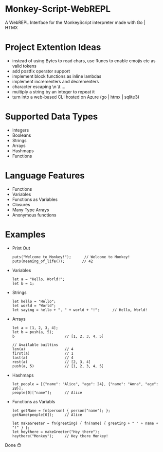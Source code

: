 # Monkey-Script-WebREPL
A WebREPL Interface for the MonkeyScript interpreter made with Go | HTMX

# Project Extention Ideas
- instead of using Bytes to read chars, use Runes to enable emojis etc as valid tokens
- add postfix operator support
- implement block functions as inline lambdas
- implement incrementers and decrementers
- character escaping \n \t ...
- multiply a string by an integer to repeat it
- turn into a web-based CLI hosted on Azure (go | htmx | sqlite3)

# Supported Data Types
- Integers
- Booleans
- Strings
- Arrays
- Hashmaps
- Functions

# Language Features
- Functions
- Variables
- Functions as Variables
- Closures
- Many Type Arrays
- Anonymous functions

# Examples
- Print Out

    ```
    puts("Welcome to Monkey!");      // Welcome to Monkey! 
    puts(meaning_of_life());        // 42
    ```

- Variables

    ```
    let a = "Hello, World!";
    let b = 1;
    ```

- Strings

    ```
    let hello = "Hello";
    let world = "World";
    let saying = hello + ", " + world + "!";      // Hello, World!
    ```

- Arrays

    ```
    let a = [1, 2, 3, 4];
    let b = push(a, 5);
    b                       // [1, 2, 3, 4, 5]

    // Available builtins
    len(a)                  // 4
    first(a)                // 1
    last(a)                 // 4
    rest(a)                 // [2, 3, 4]
    push(a, 5)              // [1, 2, 3, 4, 5]
    ```

- Hashmaps

    ```
    let people = [{"name": "Alice", "age": 24}, {"name": "Anna", "age": 28}];
    people[0]["name"];      // Alice
    ```

- Functions as Variabls

    ```
    let getName = fn(person) { person["name"]; };
    getName(people[0]);     // Alice

    let makeGreeter = fn(greeting) { fn(name) { greeting + " " + name + "!" } };
    let heythere = makeGreeter("Hey there");
    heythere("Monkey");     // Hey there Monkey!
    ```

Done 😊
